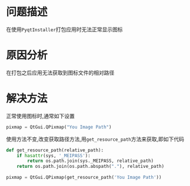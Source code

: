 # 问题描述
在使用`PyqtInstaller`打包应用时无法正常显示图标

# 原因分析
在打包之后应用无法获取到图标文件的相对路径

# 解决方法
正常使用图标时,通常如下设置
```python
pixmap = QtGui.QPixmap("You Image Path")
```
使用方法不变,改变获取路径方法,用`get_resource_path`方法来获取,即如下代码
``` python
def get_resource_path(relative_path):  
    if hasattr(sys, '_MEIPASS'):  
        return os.path.join(sys._MEIPASS, relative_path)  
    return os.path.join(os.path.abspath("."), relative_path)
    
pixmap = QtGui.QPixmap(get_resource_path('You Image Path'))
```
